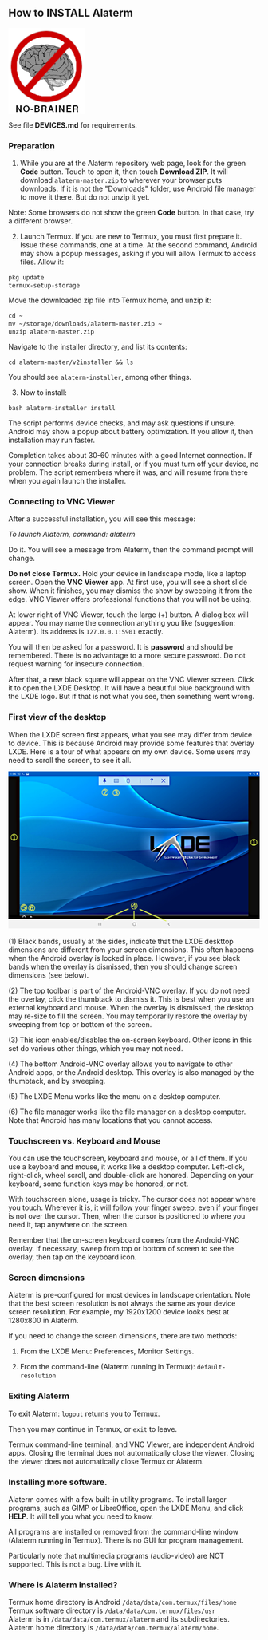 ## How to INSTALL Alaterm

<img src="no-brainer.png" align="center" title="Installation is no-brainer."/>

See file **DEVICES.md** for requirements.

### Preparation

1. While you are at the Alaterm repository web page,
look for the green **Code** button. Touch to open it,
then touch **Download ZIP**. It will download `alaterm-master.zip`
to wherever your browser puts downloads. If it is not the "Downloads"
folder, use Android file manager to move it there. But do not unzip it yet.

Note: Some browsers do not show the green **Code** button.
In that case, try a different browser.

2. Launch Termux. If you are new to Termux, you must first prepare it.
Issue these commands, one at a time. At the second command, Android may
show a popup messages, asking if you will allow Termux to access files.
Allow it:

```
pkg update
termux-setup-storage
```

Move the downloaded zip file into Termux home, and unzip it:

```
cd ~
mv ~/storage/downloads/alaterm-master.zip ~
unzip alaterm-master.zip
```

Navigate to the installer directory, and list its contents:

```
cd alaterm-master/v2installer && ls
```

You should see `alaterm-installer`, among other things.

3. Now to install:

```
bash alaterm-installer install
```

The script performs device checks, and may ask questions if unsure.
Android may show a popup about battery optimization.
If you allow it, then installation may run faster.

Completion takes about 30-60 minutes with a good Internet connection.
If your connection breaks during install,
or if you must turn off your device, no problem.
The script remembers where it was, and will resume from there
when you again launch the installer.


### Connecting to VNC Viewer

After a successful installation, you will see this message:

*To launch Alaterm, command:  alaterm*

Do it. You will see a message from Alaterm, then the command prompt
will change.

**Do not close Termux.**
Hold your device in landscape mode, like a laptop screen.
Open the **VNC Viewer** app.
At first use, you will see a short slide show.
When it finishes, you may dismiss the show by sweeping it from the edge.
VNC Viewer offers professional functions that you will not be using.

At lower right of VNC Viewer, touch the large (+) button.
A dialog box will appear.
You may name the connection anything you like (suggestion: Alaterm).
Its address is `127.0.0.1:5901` exactly.

You will then be asked for a password. It is **password** and should
be remembered. There is no advantage to a more secure password.
Do not request warning for insecure connection.

After that, a new black square will appear on the VNC Viewer screen.
Click it to open the LXDE Desktop.
It will have a beautiful blue background with the LXDE logo.
But if that is not what you see, then something went wrong.


### First view of the desktop

When the LXDE screen first appears, what you see may differ
from device to device. This is because Android may provide some features
that overlay LXDE. Here is a tour of what appears on my own device.
Some users may need to scroll the screen, to see it all.

![LXDE desktop with Android overlay](lxde-launch.png)

(1) Black bands, usually at the sides, indicate that the LXDE deskttop
dimensions are different from your screen dimensions.
This often happens when the Android overlay is locked in place.
However, if you see black bands when the overlay is dismissed,
then you should change screen dimensions (see below).

(2) The top toolbar is part of the Android-VNC overlay.
If you do not need the overlay, click the thumbtack to dismiss it.
This is best when you use an external keyboard and mouse.
When the overlay is dismissed, the desktop may re-size to fill the screen.
You may temporarily restore the overlay by sweeping from top or bottom
of the screen.

(3) This icon enables/disables the on-screen keyboard.
Other icons in this set do various other things, which you may not need.

(4) The bottom Android-VNC overlay allows you to navigate to other
Android apps, or the Android desktop. This overlay is also managed
by the thumbtack, and by sweeping.

(5) The LXDE Menu works like the menu on a desktop computer.

(6) The file manager works like the file manager on a desktop computer.
Note that Android has many locations that you cannot access.


### Touchscreen vs. Keyboard and Mouse

You can use the touchscreen, keyboard and mouse, or all of them.
If you use a keyboard and mouse, it works like a desktop computer.
Left-click, right-click, wheel scroll, and double-click are honored.
Depending on your keyboard, some function keys may be honored, or not.

With touchscreen alone, usage is tricky. The cursor does not appear
where you touch. Wherever it is, it will follow your finger sweep, even if
your finger is not over the cursor. Then, when the cursor is positioned
to where you need it, tap anywhere on the screen.

Remember that the on-screen keyboard comes from the Android-VNC overlay.
If necessary, sweep from top or bottom of screen to see the overlay,
then tap on the keyboard icon.


### Screen dimensions

Alaterm is pre-configured for most devices in landscape orientation.
Note that the best screen resolution is not always the same as
your device screen resolution. For example, my 1920x1200 device
looks best at 1280x800 in Alaterm.

If you need to change the screen dimensions, there are two methods:

1. From the LXDE Menu: Preferences, Monitor Settings.

2. From the command-line (Alaterm running in Termux): `default-resolution`


### Exiting Alaterm

To exit Alaterm: `logout` returns you to Termux.

Then you may continue in Termux, or `exit` to leave.

Termux command-line terminal, and VNC Viewer, are independent Android apps.
Closing the terminal does not automatically close the viewer.
Closing the viewer does not automatically close Termux or Alaterm.



### Installing more software.

Alaterm comes with a few built-in utility programs.
To install larger programs, such as GIMP or LibreOffice,
open the LXDE Menu, and click **HELP**.
It will tell you what you need to know.

All programs are installed or removed from the command-line window
(Alaterm running in Termux). There is no GUI for program management.

Particularly note that multimedia programs (audio-video)
are NOT supported. This is not a bug. Live with it.


### Where is Alaterm installed?

Termux home directory is Android `/data/data/com.termux/files/home`<br>
Termux software directory is `/data/data/com.termux/files/usr`<br>
Alaterm is in `/data/data/com.termux/alaterm` and its subdirectories.<br>
Alaterm home directory is `/data/data/com.termux/alaterm/home`.

